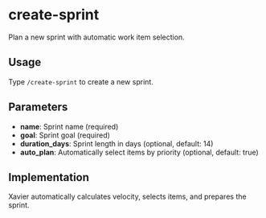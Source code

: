 # create-sprint

Plan a new sprint with automatic work item selection.

## Usage

Type `/create-sprint` to create a new sprint.

## Parameters

- **name**: Sprint name (required)
- **goal**: Sprint goal (required)
- **duration_days**: Sprint length in days (optional, default: 14)
- **auto_plan**: Automatically select items by priority (optional, default: true)

## Implementation

Xavier automatically calculates velocity, selects items, and prepares the sprint.
